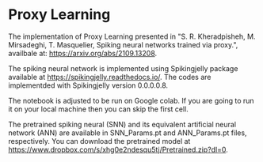 # Proxy Learning 
The implementation of Proxy Learning presented in "S. R. Kheradpisheh, M. Mirsadeghi, T. Masquelier, Spiking neural networks trained via proxy.", availbale at: https://arxiv.org/abs/2109.13208.

The spiking neural network  is implemented using Spikingjelly package available at https://spikingjelly.readthedocs.io/. The codes are implementded with Spikingjelly version 0.0.0.0.8.

The notebook is adjusted to be run on Google colab. If you are going to run it on your local machine then you can skip the first cell.

The pretrained spiking neural (SNN) and its equivalent artificial neural network (ANN) are available in SNN_Params.pt and ANN_Params.pt files, respectively. You can download the pretrained model at https://www.dropbox.com/s/xhg0e2ndesqu5tj/Pretrained.zip?dl=0.
